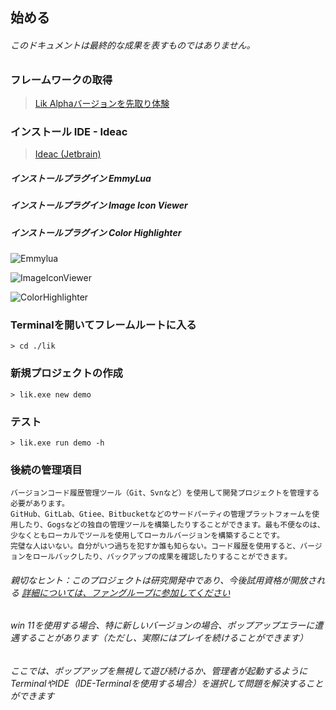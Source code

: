 ## 始める

###### このドキュメントは最終的な成果を表すものではありません。

### フレームワークの取得

> <a target="_blank" href="https://afdian.net/a/hunzsig">Lik Alphaバージョンを先取り体験</a>

### インストール IDE - Ideac

> <a target="_blank" href="https://www.jetbrains.com/idea/download/#section=windows">Ideac (Jetbrain)</a>

##### インストールプラグイン EmmyLua

##### インストールプラグイン Image Icon Viewer

##### インストールプラグイン Color Highlighter

![Emmylua](/assets/emmylua.png)

![ImageIconViewer](/assets/imageIconViewer.png)

![ColorHighlighter](/assets/colorHighlighter.png)

### Terminalを開いてフレームルートに入る

```
> cd ./lik
```

### 新規プロジェクトの作成

```
> lik.exe new demo
```

### テスト

```
> lik.exe run demo -h
```

### 後続の管理項目

```text
バージョンコード履歴管理ツール（Git、Svnなど）を使用して開発プロジェクトを管理する必要があります。
GitHub、GitLab、Gtiee、Bitbucketなどのサードパーティの管理プラットフォームを使用したり、Gogsなどの独自の管理ツールを構築したりすることができます。最も不便なのは、少なくともローカルでツールを使用してローカルバージョンを構築することです。
完璧な人はいない。自分がいつ過ちを犯すか誰も知らない。コード履歴を使用すると、バージョンをロールバックしたり、バックアップの成果を確認したりすることができます。
```

###### 親切なヒント：このプロジェクトは研究開発中であり、今後試用資格が開放される <a target="_blank" href="https://afdian.net/a/hunzsig">詳細については、ファングループに参加してください</a>

###### win 11を使用する場合、特に新しいバージョンの場合、ポップアップエラーに遭遇することがあります（ただし、実際にはプレイを続けることができます）

###### ここでは、ポップアップを無視して遊び続けるか、管理者が起動するようにTerminalやIDE（IDE-Terminalを使用する場合）を選択して問題を解決することができます
